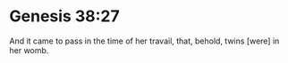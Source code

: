 # Genesis 38:27

And it came to pass in the time of her travail, that, behold, twins [were] in her womb.